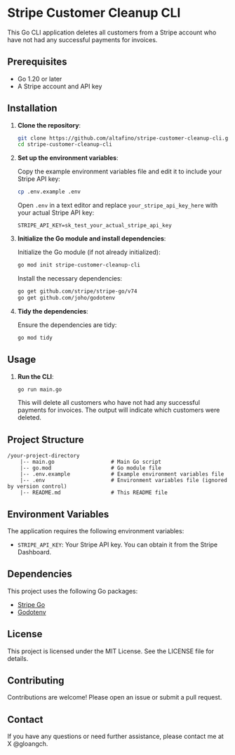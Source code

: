 
# Stripe Customer Cleanup CLI

This Go CLI application deletes all customers from a Stripe account who have not had any successful payments for invoices.

## Prerequisites

- Go 1.20 or later
- A Stripe account and API key

## Installation

1. **Clone the repository**:

    ```sh
    git clone https://github.com/altafino/stripe-customer-cleanup-cli.git
    cd stripe-customer-cleanup-cli
    ```

2. **Set up the environment variables**:

    Copy the example environment variables file and edit it to include your Stripe API key:

    ```sh
    cp .env.example .env
    ```

    Open `.env` in a text editor and replace `your_stripe_api_key_here` with your actual Stripe API key:

    ```plaintext
    STRIPE_API_KEY=sk_test_your_actual_stripe_api_key
    ```

3. **Initialize the Go module and install dependencies**:

    Initialize the Go module (if not already initialized):

    ```sh
    go mod init stripe-customer-cleanup-cli
    ```

    Install the necessary dependencies:

    ```sh
    go get github.com/stripe/stripe-go/v74
    go get github.com/joho/godotenv
    ```

4. **Tidy the dependencies**:

    Ensure the dependencies are tidy:

    ```sh
    go mod tidy
    ```

## Usage

1. **Run the CLI**:

    ```sh
    go run main.go
    ```

    This will delete all customers who have not had any successful payments for invoices. The output will indicate which customers were deleted.

## Project Structure

```
/your-project-directory
    |-- main.go                  # Main Go script
    |-- go.mod                   # Go module file
    |-- .env.example             # Example environment variables file
    |-- .env                     # Environment variables file (ignored by version control)
    |-- README.md                # This README file
```

## Environment Variables

The application requires the following environment variables:

- `STRIPE_API_KEY`: Your Stripe API key. You can obtain it from the Stripe Dashboard.

## Dependencies

This project uses the following Go packages:

- [Stripe Go](https://github.com/stripe/stripe-go)
- [Godotenv](https://github.com/joho/godotenv)

## License

This project is licensed under the MIT License. See the LICENSE file for details.

## Contributing

Contributions are welcome! Please open an issue or submit a pull request.

## Contact

If you have any questions or need further assistance, please contact me at X @gloangch.
